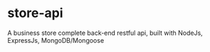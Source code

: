 # store-api
A business store complete back-end restful api, built with NodeJs, ExpressJs, MongoDB/Mongoose
